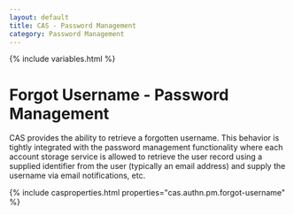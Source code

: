 ```yaml
---
layout: default
title: CAS - Password Management
category: Password Management
---
```


{% include variables.html %}

# Forgot Username - Password Management

CAS provides the ability to retrieve a forgotten username. This behavior is tightly integrated with the password
management functionality where each account storage service is allowed to retrieve the user record using a supplied
identifier from the user (typically an email address) and supply the username via email notifications, etc.

{% include casproperties.html properties="cas.authn.pm.forgot-username" %}
